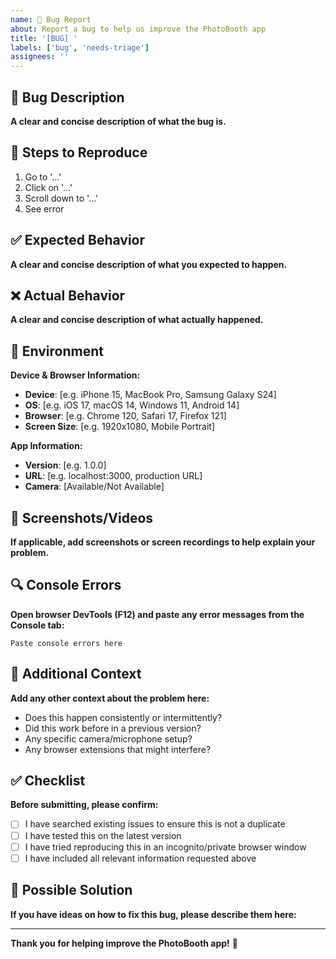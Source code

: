 ```yaml
---
name: 🐛 Bug Report
about: Report a bug to help us improve the PhotoBooth app
title: '[BUG] '
labels: ['bug', 'needs-triage']
assignees: ''
---
```


## 🐛 Bug Description

**A clear and concise description of what the bug is.**

## 🔄 Steps to Reproduce

1. Go to '...'
2. Click on '...'
3. Scroll down to '...'
4. See error

## ✅ Expected Behavior

**A clear and concise description of what you expected to happen.**

## ❌ Actual Behavior

**A clear and concise description of what actually happened.**

## 📱 Environment

**Device & Browser Information:**
- **Device**: [e.g. iPhone 15, MacBook Pro, Samsung Galaxy S24]
- **OS**: [e.g. iOS 17, macOS 14, Windows 11, Android 14]
- **Browser**: [e.g. Chrome 120, Safari 17, Firefox 121]
- **Screen Size**: [e.g. 1920x1080, Mobile Portrait]

**App Information:**
- **Version**: [e.g. 1.0.0]
- **URL**: [e.g. localhost:3000, production URL]
- **Camera**: [Available/Not Available]

## 📸 Screenshots/Videos

**If applicable, add screenshots or screen recordings to help explain your problem.**

## 🔍 Console Errors

**Open browser DevTools (F12) and paste any error messages from the Console tab:**

```
Paste console errors here
```

## 🧪 Additional Context

**Add any other context about the problem here:**

- Does this happen consistently or intermittently?
- Did this work before in a previous version?
- Any specific camera/microphone setup?
- Any browser extensions that might interfere?

## ✅ Checklist

**Before submitting, please confirm:**

- [ ] I have searched existing issues to ensure this is not a duplicate
- [ ] I have tested this on the latest version
- [ ] I have tried reproducing this in an incognito/private browser window
- [ ] I have included all relevant information requested above

## 🔧 Possible Solution

**If you have ideas on how to fix this bug, please describe them here:**

---

**Thank you for helping improve the PhotoBooth app!** 🙏

